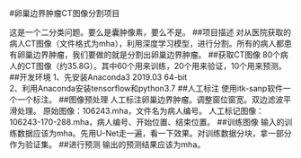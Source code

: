 #卵巢边界肿瘤CT图像分割项目

这是一个二分类问题。要么是囊肿像素，要么不是。
##项目描述
对从医院获取的病人CT图像（文件格式为mha），利用深度学习模型，进行分割。所有的病人都患有卵巢边界肿瘤，我们要做的就是分割出卵巢边界肿瘤。
##获取CT图像
80个病人的CT图像（约35.8G）。其中60个用来训练，20个用来验证，10个用来预测。
##开发环境
1、先安装Anaconda3 2019.03 64-bit  
2、利用Anaconda安装tensorflow和python3.7
##人工标注
使用itk-sanp软件一个一个标注。
##图像预处理
人工标注卵巢边界肿瘤。调整窗位窗宽。双边滤波平滑处理。
原始图像：106243.mha，文件名为病人编号。
人工标记图像：106243-170-288.mha，病人编号、开始位置、结束位置。
##训练图像
输入的训练数据应该为mha。先用U-Net走一遍，看一下效果。对训练数据分块，拿一部分作为验证集。
##进行预测
输出的预测结果应该为mha。

